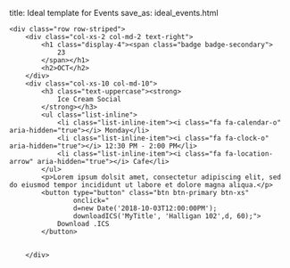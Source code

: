 title: Ideal template for Events
save_as: ideal_events.html


<div class="container">
<div class="row display-flex">

    <div class="row row-striped">
        <div class="col-xs-2 col-md-2 text-right">
            <h1 class="display-4"><span class="badge badge-secondary">
                23
            </span></h1>
            <h2>OCT</h2>
        </div>
        <div class="col-xs-10 col-md-10">
            <h3 class="text-uppercase"><strong>
                Ice Cream Social
            </strong></h3>
            <ul class="list-inline">
                <li class="list-inline-item"><i class="fa fa-calendar-o" aria-hidden="true"></i> Monday</li>
                <li class="list-inline-item"><i class="fa fa-clock-o" aria-hidden="true"></i> 12:30 PM - 2:00 PM</li>
                <li class="list-inline-item"><i class="fa fa-location-arrow" aria-hidden="true"></i> Cafe</li>
            </ul>
            <p>Lorem ipsum dolsit amet, consectetur adipiscing elit, sed do eiusmod tempor incididunt ut labore et dolore magna aliqua.</p>
            <button type="button" class="btn btn-primary btn-xs"
                    onclick="
                    d=new Date('2018-10-03T12:00:00PM');
                    downloadICS('MyTitle', 'Halligan 102',d, 60);">
                Download .ICS
            </button>


        </div>

</div>
</div>

<!--
                onclick="my_alert('hello');">
                            onclick="downloadICS(
                            'MyTitle', 'Halligan 102',
                            new Date('2018/10/04 12:30', 60);">
-->

